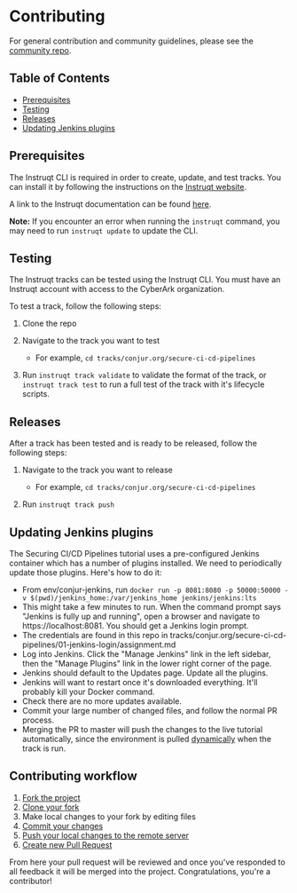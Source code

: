 # Contributing

For general contribution and community guidelines, please see the [community repo](https://github.com/cyberark/community).

## Table of Contents

- [Prerequisites](#prerequisites)
- [Testing](#testing)
- [Releases](#releases)
- [Updating Jenkins plugins](#updating-jenkins-plugins)

## Prerequisites

The Instruqt CLI is required in order to create, update, and test tracks.
You can install it by following the instructions on the [Instruqt website](https://docs.instruqt.com/reference/software-development-kit-sdk).

A link to the Instruqt documentation can be found [here](https://docs.instruqt.com/).

**Note:** If you encounter an error when running the `instruqt` command, you may need to run `instruqt update` to update the CLI.

## Testing

The Instruqt tracks can be tested using the Instruqt CLI. You must have an Instruqt account with access to the CyberArk organization.

To test a track, follow the following steps:

1. Clone the repo

2. Navigate to the track you want to test

    - For example, `cd tracks/conjur.org/secure-ci-cd-pipelines`

3. Run `instruqt track validate` to validate the format of the track, or `instruqt track test` to run a
    full test of the track with it's lifecycle scripts.

## Releases

After a track has been tested and is ready to be released, follow the following steps:

1. Navigate to the track you want to release

    - For example, `cd tracks/conjur.org/secure-ci-cd-pipelines`

2. Run `instruqt track push`

## Updating Jenkins plugins

The Securing CI/CD Pipelines tutorial uses a pre-configured Jenkins container
which has a number of plugins installed. We need to periodically update those
plugins. Here's how to do it:

- From env/conjur-jenkins, run
  `docker run -p 8081:8080 -p 50000:50000 -v $(pwd)/jenkins_home:/var/jenkins_home jenkins/jenkins:lts`
- This might take a few minutes to run. When the command prompt says "Jenkins is fully up and running",
  open a browser and navigate to https://localhost:8081. You should get a Jenkins login prompt.
- The credentials are found in this repo in tracks/conjur.org/secure-ci-cd-pipelines/01-jenkins-login/assignment.md
- Log into Jenkins. Click the "Manage Jenkins" link in the left sidebar, then the "Manage Plugins" link
  in the lower right corner of the page.
- Jenkins should default to the Updates page. Update all the plugins.
- Jenkins will want to restart once it's downloaded everything. It'll probably kill your
  Docker command.
- Check there are no more updates available.
- Commit your large number of changed files, and follow the normal PR process.
- Merging the PR to master will push the changes to the live tutorial automatically, since the environment is
  pulled [dynamically](tracks/conjur.org/secure-ci-cd-pipelines/track_scripts/setup-jenkins-demo) when the track is run.

## Contributing workflow

1. [Fork the project](https://help.github.com/en/github/getting-started-with-github/fork-a-repo)
2. [Clone your fork](https://help.github.com/en/github/creating-cloning-and-archiving-repositories/cloning-a-repository)
3. Make local changes to your fork by editing files
3. [Commit your changes](https://help.github.com/en/github/managing-files-in-a-repository/adding-a-file-to-a-repository-using-the-command-line)
4. [Push your local changes to the remote server](https://help.github.com/en/github/using-git/pushing-commits-to-a-remote-repository)
5. [Create new Pull Request](https://help.github.com/en/github/collaborating-with-issues-and-pull-requests/creating-a-pull-request-from-a-fork)

From here your pull request will be reviewed and once you've responded to all
feedback it will be merged into the project. Congratulations, you're a contributor!
